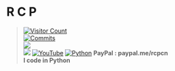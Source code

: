 # **R C P**<br>
> [![Visitor Count](https://profile-counter.glitch.me/{rcp6969}/count.svg)](https://www.youtube.com/channel/UCVjNigF3m2f1NbCMZd1HW_A)<br>
> [![Commits](https://github-readme-stats.vercel.app/api?username=rcp6969&include_all_commits=true&count_private=true&show_icons=true&theme=midnight-purple)](https://www.youtube.com/channel/UCVjNigF3m2f1NbCMZd1HW_A)<br>
> <img src="https://cdn.discordapp.com/attachments/795981955563782144/904017666803646484/ssssssdasdasda-removebg-preview_2.png"><br>
> [![](https://komarev.com/ghpvc/?username=rcp6969)](https://www.youtube.com/channel/UCVjNigF3m2f1NbCMZd1HW_A)
> [![YouTube](https://img.shields.io/badge/-R%20C%20P-000000?style=flat&logo=youtube)](https://www.youtube.com/channel/UCVjNigF3m2f1NbCMZd1HW_A)
> [![Python](https://img.shields.io/badge/-Python-000000?style=flat&logo=python)](https://www.youtube.com/channel/UCVjNigF3m2f1NbCMZd1HW_A)
> **PayPal : paypal.me/rcpcn**<br>
> **I code in Python**<br>
